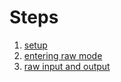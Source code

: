 # Steps

1. [setup](https://viewsourcecode.org/snaptoken/kilo/01.setup.html)
2. [entering raw mode](https://viewsourcecode.org/snaptoken/kilo/02.enteringRawMode.html)
3. [raw input and output](https://viewsourcecode.org/snaptoken/kilo/03.rawInputAndOutput.html)
